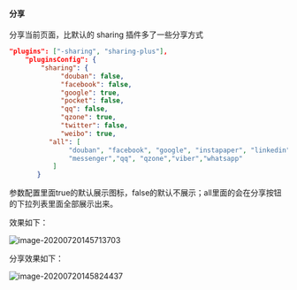 #### 分享

分享当前页面，比默认的 sharing 插件多了一些分享方式

```json
"plugins": ["-sharing", "sharing-plus"],
    "pluginsConfig": {
        "sharing": {
             "douban": false,
             "facebook": false,
             "google": true,
             "pocket": false,
             "qq": false,
             "qzone": true,
             "twitter": false,
             "weibo": true,
          "all": [
               "douban", "facebook", "google", "instapaper", "linkedin","twitter", "weibo", 
               "messenger","qq", "qzone","viber","whatsapp"
           ]
       }

```

参数配置里面true的默认展示图标，false的默认不展示；all里面的会在分享按钮的下拉列表里面全部展示出来。

效果如下：

![image-20200720145713703](https://pzy-images.oss-cn-hangzhou.aliyuncs.com/img/aHR0cHM6Ly90dmExLnNpbmFpbWcuY24vbGFyZ2UvMDA3UzhaSWxseTFnZ3hnMjVkZnN0ajMwaWUwczh3ZzEuanBn.webp)

分享效果如下：

![image-20200720145824437](https://pzy-images.oss-cn-hangzhou.aliyuncs.com/img/aHR0cHM6Ly90dmExLnNpbmFpbWcuY24vbGFyZ2UvMDA3UzhaSWxseTFnZ3hnM2RleTg5ajMxNWEwdG90Y2wuanBn.webp)